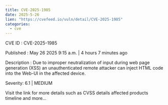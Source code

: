 ```yaml
---
title: CVE-2025-1985
date: 2025-5-26
lien: "https://cvefeed.io/vuln/detail/CVE-2025-1985"
categories:
  - cve
---
```


CVE ID : CVE-2025-1985

Published :  May 26
2025
9:15 a.m. | 4 hours
7 minutes ago

Description : Due to improper neutralization of input during web page generation (XSS) an unauthenticated remote attacker can inject HTML code into the Web-UI in the affected device.

Severity: 6.1 | MEDIUM

Visit the link for more details
such as CVSS details
affected products
timeline
and more...

